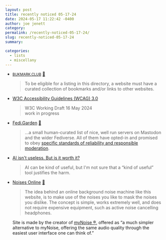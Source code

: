 ```yaml
---
layout: post
title: recently noticed 05-17-24
date: 2024-05-17 11:22:42 -0400
author: joe jenett
category: 
permalink: /recently-noticed-05-17-24/
slug: recently-noticed-05-17-24
summary: 

categories:
  - lists
  - miscellany
---
```

<ul class="links">
	<li><a title="BUKMARK.CLUB" href="https://bukmark.club/"><small>BUKMARK.CLUB</small></a> <a href="https://pinboard.in/u:ramblinggit">📌</a><blockquote><p>To be eligible for a listing in this directory, a website must have a curated collection of bookmarks and/or links to other websites.</p></blockquote></li>
	<li><a title="W3C Accessibility Guidelines (WCAG) 3.0" href="https://www.w3.org/TR/wcag-3.0/">W3C Accessibility Guidelines (WCAG) 3.0</a><blockquote><p>W3C Working Draft 16 May 2024<br>work in progress</p></blockquote></li>
	<li><a title="Fedi.Garden" href="https://fedi.garden/">Fedi.Garden</a> <a href="https://pinboard.in/u:cogdog">📌</a> <blockquote><p>...a small human-curated list of nice, well run servers on Mastodon and the wider Fediverse. All of them have opted-in and promised to obey <a href="https://fedi.garden/about-this-site/">specific standards of reliability and responsible moderation</a>.</p></blockquote></li>
	<li><a title="AI isn't useless. But is it worth it?" href="https://www.citationneeded.news/ai-isnt-useless/">AI isn't useless. But is it worth it?</a><blockquote><p>AI can be kind of useful, but I'm not sure that a “kind of useful” tool justifies the harm.</p></blockquote></li>
	<li><a title="Online Background Noises • Relaxing Sounds • Noise Masking" href="https://noises.online/">Noises Online</a> <a href="https://pinboard.in/u:theblueone">📌</a><blockquote><p>The idea behind an online background noise machine like this website, is to make use of the noises you like to mask the noises you dislike. The concept is simple, works extremely well, and does not require expensive equipment, such as active noise cancelling headphones.</p></blockquote><p>Site is made by the creator of <a title="Stéphane" href="https://mynoise.net/">myNoise ®</a>, offered as “a much simpler alternative to myNoise, offering the same audio quality through the easiest user interface one can think of.”</p></li>
</ul>

<a style="display:none;" href="https://brid.gy/publish/mastodon"><small>(cross-posted to mastodon)</small></a>